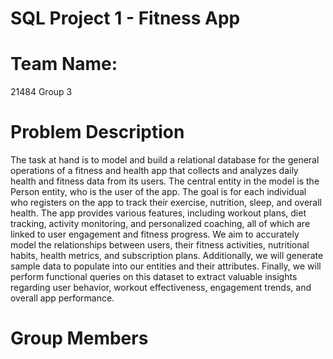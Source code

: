 # SQL Project 1 - Fitness App

# Team Name:
21484 Group 3

# **Problem Description**

  The task at hand is to model and build a relational database for the general operations of a fitness and health app that collects and analyzes daily health and fitness data from its users. The central entity in the model is the Person entity, who is the user of the app. The goal is for each individual who registers on the app to track their exercise, nutrition, sleep, and overall health.
The app provides various features, including workout plans, diet tracking, activity monitoring, and personalized coaching, all of which are linked to user engagement and fitness progress. We aim to accurately model the relationships between users, their fitness activities, nutritional habits, health metrics,  and subscription plans. Additionally, we will generate sample data to populate into our entities and their attributes. Finally, we will perform functional queries on this dataset to extract valuable insights regarding user behavior, workout effectiveness, engagement trends, and overall app performance.

# **Group Members**
